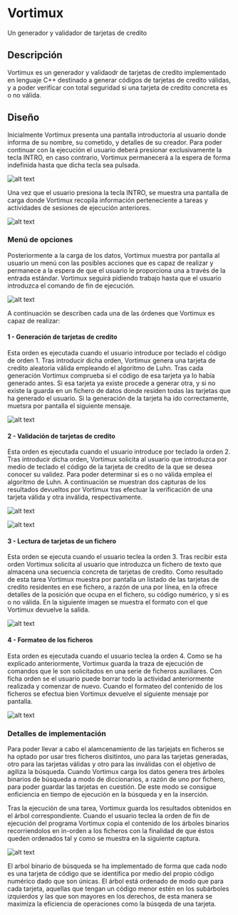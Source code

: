 # Vortimux
Un generador y validador de tarjetas de credito

## Descripción
Vortimux es un generador y validaodr de tarjetas de credito implementado en lenguaje C++ destinado a generar códigos de tarjetas
de credito válidas, y a poder verificar con total seguridad si una tarjeta de credito concreta es o no válida.

## Diseño

Inicialmente Vortimux presenta una pantalla introductoria al usuario donde informa de su nombre, su cometido, y detalles de su
creador. Para poder continuar con la ejecución el usuario deberá presionar exclusivamente la tecla INTRO, en caso contrario, 
Vortimux permanecerá a la espera de forma indefinida hasta que dicha tecla sea pulsada.

![alt text](https://i.ibb.co/6JV0SDN/6.png)

Una vez que el usuario presiona la tecla INTRO, se muestra una pantalla de carga donde Vortimux recopila información perteneciente
a tareas y actividades de sesiones de ejecución anteriores.

![alt text](https://i.ibb.co/MVLBHBH/8.png)

### Menú de opciones

Posteriormente a la carga de los datos, Vortimux muestra por pantalla al usuario un menú con las posibles acciones que es capaz de
realizar y permanece a la espera de que el usuario le proporciona una a través de la entrada estándar. Vortimux seguirá pidiendo
trabajo hasta que el usuario introduzca el comando de fin de ejecución. 

![alt text](https://i.ibb.co/q7XvQ5r/7.jpg)

A continuación se describen cada una de las órdenes que Vortimux es capaz de realizar:

#### 1 - Generación de tarjetas de credito

Esta orden es ejecutada cuando el usuario introduce por teclado el código de orden 1. Tras introducir dicha orden, Vortimux
genera una tarjeta de credito aleatoria válida empleando el algoritmo de Luhn. Tras cada generación Vortimux comprueba si el
código de esa tarjeta ya lo había generado antes. Si esa tarjeta ya existe procede a generar otra, y si no existe la guarda en
un fichero de datos donde residen todas las tarjetas que ha generado el usuario. Si la generación de la tarjeta ha ido 
correctamente, muetsra por pantalla el siguiente mensaje.

![alt text](https://i.ibb.co/6DDCGyb/0.jpg)


#### 2 - Validación de tarjetas de credito

Esta orden es ejecutada cuando el usuario introduce por teclado la orden 2. Tras introducir dicha orden, Vortimux solicita al
usuario que introduzca por medio de teclado el código de la tarjeta de credito de la que se desea conocer su validez. Para poder
determinar si es o no válida emplea el algoritmo de Luhn. A continuación se muestran dos capturas de los resultados devueltos 
por Vortimux tras efectuar la verificación de una tarjeta válida y otra inválida, respectivamente.

![alt text](https://i.ibb.co/8gPkPjw/2.png)

![alt text](https://i.ibb.co/1vwHLLy/1.jpg)


#### 3 - Lectura de tarjetas de un fichero

Esta orden se ejecuta cuando el usuario teclea la orden 3. Tras recibir esta orden Vortimux solicita al usuario que introduzca
un fichero de texto que almacena una secuencia concreta de tarjetas de credito. Como resultado de esta tarea Vortimux muestra
por pantalla un listado de las tarjetas de credito residentes en ese fichero, a razón de una por línea, en la ofrece detalles de
la posición que ocupa en el fichero, su código numérico, y si es o no válida. En la siguiente imagen se muestra el formato con 
el que Vortimux devuelve la salida.

![alt text](https://i.ibb.co/VYd8Tgg/3.png)


#### 4 - Formateo de los ficheros

Esta orden es ejecutada cuando el usuario teclea la orden 4. Como se ha explicado anteriormente, Vortimux guarda la traza de 
ejecución de comandos que le son solicitados en una serie de ficheros auxiliares. Con ficha orden se el usuario puede borrar
todo la actividad anteriormente realizada y comenzar de nuevo. Cuando el formateo del contenido de los ficheros se efectua bien
Vortimux devuelve el siguiente mensaje por pantalla.

![alt text](https://i.ibb.co/XkZJyHJ/4.png)



### Detalles de implementación

Para poder llevar a cabo el alamcenamiento de las tarjejats en ficheros se ha optado por usar tres ficheros disitintos, uno para
las tarjetas generadas, otro para las tarjetas válidas y otro para las inválidas con el objetivo de agiliza la búsqueda. Cuando
Vortimux carga los datos genera tres árboles binarios de búsqueda a modo de diccionarios, a razón de uno por fichero, para poder
guardar las tarjetas en cuestión. De este modo se consigue enficiencia en tiempo de ejecución en la búsqueda y en la inserción.

Tras la ejecución de una tarea, Vortimux guarda los resultados obtenidos en el árbol correspondiente. Cuando el usuario teclea 
la orden de fin de ejecución del programa Vortimux copia el contenido de los árboles binarios recorriendolos en in-orden a los
ficheros con la finalidad de que éstos queden ordenados tal y como se muestra en la siguiente captura.

![alt text](https://i.ibb.co/cQvN4Fq/9.png)

El arbol binario de búsqueda se ha implementado de forma que cada nodo es una tarjeta de código que se identifica por medio del
propio código numérico dado que son únicas. El árbol está ordenado de modo que para cada tarjeta, aquellas que tengan un código
menor estén en los subárboles izquierdos y las que son mayores en los derechos, de esta manera se maximiza la eficiencia de 
operaciones como la búsqeda de una tarjeta.









